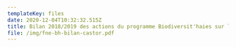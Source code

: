 ```yaml
---
templateKey: files
date: 2020-12-04T10:32:32.515Z
title: Bilan 2018/2019 des actions du programme Biodiversit'haies sur le castor
file: /img/fne-bh-bilan-castor.pdf
---
```

